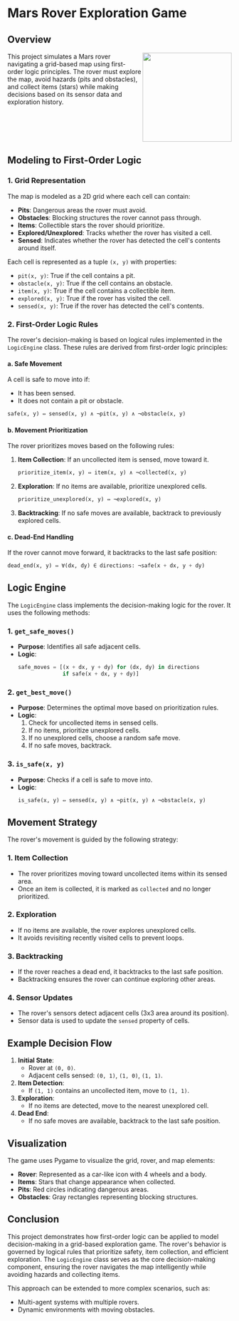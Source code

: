 # Mars Rover Exploration Game

## Overview

<img align="right" width="200" height="200" src="https://github.com/user-attachments/assets/02bc32ae-4e78-4238-85b5-818d63efa4ba">

This project simulates a Mars rover navigating a grid-based map using first-order logic principles.
The rover must explore the map, avoid hazards (pits and obstacles), and collect items (stars) while making decisions based on its sensor data and exploration history.

<br clear="right"/>


## Modeling to First-Order Logic

### 1. **Grid Representation**
The map is modeled as a 2D grid where each cell can contain:
- **Pits**: Dangerous areas the rover must avoid.
- **Obstacles**: Blocking structures the rover cannot pass through.
- **Items**: Collectible stars the rover should prioritize.
- **Explored/Unexplored**: Tracks whether the rover has visited a cell.
- **Sensed**: Indicates whether the rover has detected the cell's contents around itself.

Each cell is represented as a tuple `(x, y)` with properties:
- `pit(x, y)`: True if the cell contains a pit.
- `obstacle(x, y)`: True if the cell contains an obstacle.
- `item(x, y)`: True if the cell contains a collectible item.
- `explored(x, y)`: True if the rover has visited the cell.
- `sensed(x, y)`: True if the rover has detected the cell's contents.

### 2. **First-Order Logic Rules**
The rover's decision-making is based on logical rules implemented in the `LogicEngine` class. These rules are derived from first-order logic principles:
#### a. **Safe Movement**
A cell is safe to move into if:
- It has been sensed.
- It does not contain a pit or obstacle.

```python
safe(x, y) ⇔ sensed(x, y) ∧ ¬pit(x, y) ∧ ¬obstacle(x, y)
```

#### b. **Movement Prioritization**
The rover prioritizes moves based on the following rules:
1. **Item Collection**: If an uncollected item is sensed, move toward it.
   ```python
   prioritize_item(x, y) ⇔ item(x, y) ∧ ¬collected(x, y)
   ```
2. **Exploration**: If no items are available, prioritize unexplored cells.
   ```python
   prioritize_unexplored(x, y) ⇔ ¬explored(x, y)
   ```
3. **Backtracking**: If no safe moves are available, backtrack to previously explored cells.

#### c. **Dead-End Handling**
If the rover cannot move forward, it backtracks to the last safe position:
```python
dead_end(x, y) ⇔ ∀(dx, dy) ∈ directions: ¬safe(x + dx, y + dy)
```

## Logic Engine

The `LogicEngine` class implements the decision-making logic for the rover. It uses the following methods:

### 1. **`get_safe_moves()`**
- **Purpose**: Identifies all safe adjacent cells.
- **Logic**:
  ```python
  safe_moves = [(x + dx, y + dy) for (dx, dy) in directions 
                if safe(x + dx, y + dy)]
  ```

### 2. **`get_best_move()`**
- **Purpose**: Determines the optimal move based on prioritization rules.
- **Logic**:
  1. Check for uncollected items in sensed cells.
  2. If no items, prioritize unexplored cells.
  3. If no unexplored cells, choose a random safe move.
  4. If no safe moves, backtrack.

### 3. **`is_safe(x, y)`**
- **Purpose**: Checks if a cell is safe to move into.
- **Logic**:
  ```python
  is_safe(x, y) ⇔ sensed(x, y) ∧ ¬pit(x, y) ∧ ¬obstacle(x, y)
  ```

## Movement Strategy
The rover's movement is guided by the following strategy:

### 1. **Item Collection**
- The rover prioritizes moving toward uncollected items within its sensed area.
- Once an item is collected, it is marked as `collected` and no longer prioritized.
### 2. **Exploration**
- If no items are available, the rover explores unexplored cells.
- It avoids revisiting recently visited cells to prevent loops.
### 3. **Backtracking**
- If the rover reaches a dead end, it backtracks to the last safe position.
- Backtracking ensures the rover can continue exploring other areas.
### 4. **Sensor Updates**
- The rover's sensors detect adjacent cells (3x3 area around its position).
- Sensor data is used to update the `sensed` property of cells.

## Example Decision Flow

1. **Initial State**:
   - Rover at `(0, 0)`.
   - Adjacent cells sensed: `(0, 1)`, `(1, 0)`, `(1, 1)`.
2. **Item Detection**:
   - If `(1, 1)` contains an uncollected item, move to `(1, 1)`.
3. **Exploration**:
   - If no items are detected, move to the nearest unexplored cell.
4. **Dead End**:
   - If no safe moves are available, backtrack to the last safe position.

## Visualization

The game uses Pygame to visualize the grid, rover, and map elements:
- **Rover**: Represented as a car-like icon with 4 wheels and a body.
- **Items**: Stars that change appearance when collected.
- **Pits**: Red circles indicating dangerous areas.
- **Obstacles**: Gray rectangles representing blocking structures.

## Conclusion

This project demonstrates how first-order logic can be applied to model decision-making in a grid-based exploration game. The rover's behavior is governed by logical rules that prioritize safety, item collection, and efficient exploration. The `LogicEngine` class serves as the core decision-making component, ensuring the rover navigates the map intelligently while avoiding hazards and collecting items.

This approach can be extended to more complex scenarios, such as:
- Multi-agent systems with multiple rovers.
- Dynamic environments with moving obstacles.
